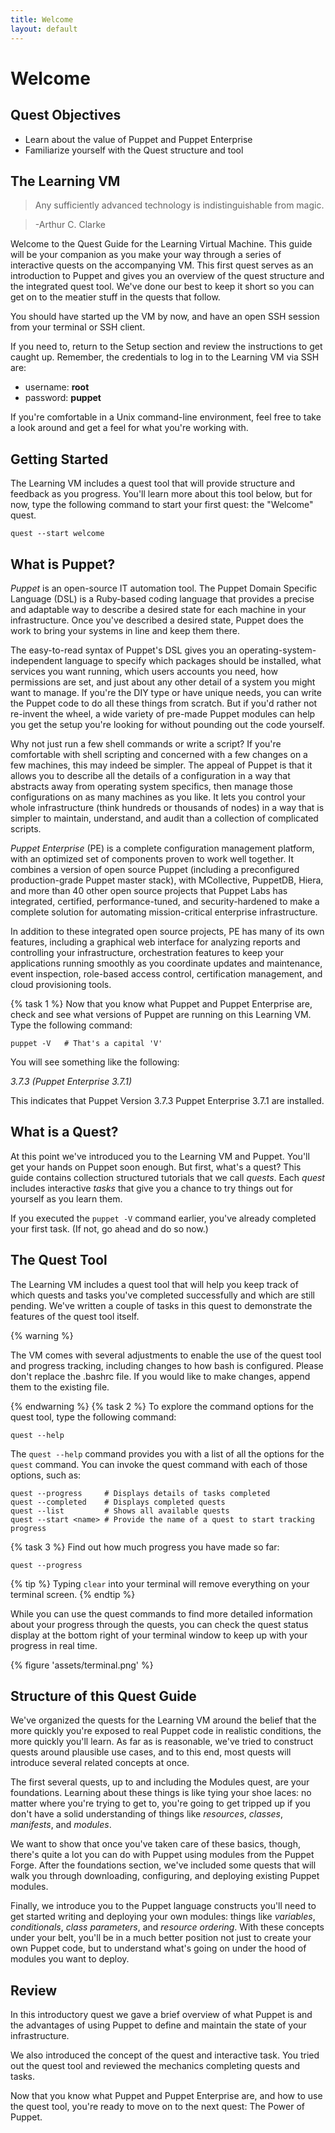 ```yaml
---
title: Welcome
layout: default
---
```


# Welcome 

## Quest Objectives

- Learn about the value of Puppet and Puppet Enterprise
- Familiarize yourself with the Quest structure and tool

## The Learning VM

> Any sufficiently advanced technology is indistinguishable from magic.

> -Arthur C. Clarke

Welcome to the Quest Guide for the Learning Virtual Machine. This guide will be
your companion as you make your way through a series of interactive quests on
the accompanying VM. This first quest serves as an introduction to Puppet and
gives you an overview of the quest structure and the integrated quest tool.
We've done our best to keep it short so you can get on to the meatier stuff in
the quests that follow.

You should have started up the VM by now, and have an open SSH session from your
terminal or SSH client.

If you need to, return to the Setup section and review the instructions to get
caught up. Remember, the credentials to log in to the Learning VM via SSH are:

 * username: **root**
 * password: **puppet**

If you're comfortable in a Unix command-line environment, feel free to take a
look around and get a feel for what you're working with.

## Getting Started

The Learning VM includes a quest tool that will provide structure and feedback
as you progress. You'll learn more about this tool below, but for now, type the
following command to start your first quest: the "Welcome" quest.

    quest --start welcome

## What is Puppet?

*Puppet* is an open-source IT automation tool. The Puppet Domain Specific
Language (DSL) is a Ruby-based coding language that provides a precise and
adaptable way to describe a desired state for each machine in your
infrastructure. Once you've described a desired state, Puppet does the work to
bring your systems in line and keep them there.

The easy-to-read syntax of Puppet's DSL gives you an
operating-system-independent language to specify which packages should be
installed, what services you want running, which users accounts you need, how
permissions are set, and just about any other detail of a system you might want
to manage. If you're the DIY type or have unique needs, you can write the Puppet
code to do all these things from scratch. But if you'd rather not re-invent the
wheel, a wide variety of pre-made Puppet modules can help you get the setup
you're looking for without pounding out the code yourself.

Why not just run a few shell commands or write a script? If you're comfortable
with shell scripting and concerned with a few changes on a few machines, this
may indeed be simpler. The appeal of Puppet is that it allows you to describe all
the details of a configuration in a way that abstracts away from operating
system specifics, then manage those configurations on as many machines as you
like. It lets you control your whole infrastructure (think hundreds or thousands
of nodes) in a way that is simpler to maintain, understand, and audit than a
collection of complicated scripts.

*Puppet Enterprise* (PE) is a complete configuration management platform, with
an optimized set of components proven to work well together. It combines a
version of open source Puppet (including a preconfigured production-grade Puppet
master stack), with MCollective, PuppetDB, Hiera, and more than 40 other open
source projects that Puppet Labs has integrated, certified, performance-tuned,
and security-hardened to make a complete solution for automating
mission-critical enterprise infrastructure. 

In addition to these integrated open source projects, PE has many of its own
features, including a graphical web interface for analyzing reports and
controlling your infrastructure, orchestration features to keep your
applications running smoothly as you coordinate updates and maintenance, event
inspection, role-based access control, certification management, and cloud
provisioning tools.

{% task 1 %}
Now that you know what Puppet and Puppet Enterprise are, check and see what
versions of Puppet are running on this Learning VM. Type the following command:

    puppet -V	# That's a capital 'V'

<!--
---
- in: the shell
  enter: puppet -V
-->

You will see something like the following:

_3.7.3 (Puppet Enterprise 3.7.1)_

This indicates that Puppet Version 3.7.3 Puppet Enterprise 3.7.1 are installed.

## What is a Quest?

At this point we've introduced you to the Learning VM and Puppet. You'll get
your hands on Puppet soon enough. But first, what's a quest? This guide contains
collection structured tutorials that we call *quests*. Each *quest* includes
interactive *tasks* that give you a chance to try things out for yourself as you
learn them.

If you executed the `puppet -V` command earlier, you've already completed your
first task. (If not, go ahead and do so now.)

## The Quest Tool

The Learning VM includes a quest tool that will help you keep track of which
quests and tasks you've completed successfully and which are still pending.
We've written a couple of tasks in this quest to demonstrate the features of the
quest tool itself.

{% warning %}

The VM comes with several adjustments to enable the use of the quest tool and
progress tracking, including changes to how bash is configured. Please don't
replace the .bashrc file. If you would like to make changes, append them to the existing file.

{% endwarning %}
{% task 2 %}
To explore the command options for the quest tool, type the following command:

    quest --help

The `quest --help` command provides you with a list of all the options for the
`quest` command. You can invoke the quest command with each of those options,
such as:

    quest --progress     # Displays details of tasks completed
    quest --completed    # Displays completed quests
    quest --list         # Shows all available quests
    quest --start <name> # Provide the name of a quest to start tracking
    progress
	
{% task 3 %}
Find out how much progress you have made so far:

    quest --progress

{% tip %}
Typing `clear` into your terminal will remove everything on your terminal
screen.
{% endtip %}

While you can use the quest commands to find more detailed information about
your progress through the quests, you can check the quest status display at the
bottom right of your terminal window to keep up with your progress in real time.

{% figure 'assets/terminal.png' %} 

## Structure of this Quest Guide

We've organized the quests for the Learning VM around the belief that the more
quickly you're exposed to real Puppet code in realistic conditions, the more
quickly you'll learn. As far as is reasonable, we've tried to construct quests
around plausible use cases, and to this end, most quests will introduce several
related concepts at once.

The first several quests, up to and including the Modules quest, are your
foundations. Learning about these things is like tying your shoe laces: no
matter where you're trying to get to, you're going to get tripped up if you
don't have a solid understanding of things like *resources*, *classes*,
*manifests*, and *modules*.

We want to show that once you've taken care of these basics, though, there's
quite a lot you can do with Puppet using modules from the Puppet Forge. After
the foundations section, we've included some quests that will walk you through
downloading, configuring, and deploying existing Puppet modules.

Finally, we introduce you to the Puppet language constructs you'll need to get
started writing and deploying your own modules: things like *variables*,
*conditionals*, *class parameters*, and *resource ordering*. With these concepts
under your belt, you'll be in a much better position not just to create your own
Puppet code, but to understand what's going on under the hood of modules you
want to deploy.

## Review

In this introductory quest we gave a brief overview of what Puppet is and the
advantages of using Puppet to define and maintain the state of your
infrastructure.

We also introduced the concept of the quest and interactive task. You tried out
the quest tool and reviewed the mechanics completing quests and tasks.

Now that you know what Puppet and Puppet Enterprise are, and how to use the
quest tool, you're ready to move on to the next quest: The Power of Puppet.
